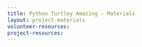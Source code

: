 ```yaml
---
title: Python Turtley Amazing - Materials
layout: project-materials
volunteer-resources:
project-resources:
---
```

